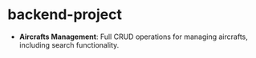 # backend-project

- **Aircrafts Management**: Full CRUD operations for managing aircrafts, including search functionality.
